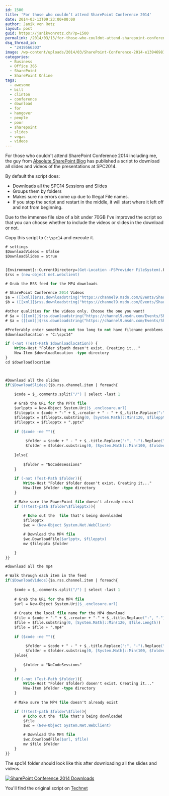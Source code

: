 ```yaml
---
id: 1500
title: 'For those who couldn’t attend SharePoint Conference 2014'
date: 2014-03-13T09:23:00+00:00
author: Janik von Rotz
layout: post
guid: https://janikvonrotz.ch/?p=1500
permalink: /2014/03/13/for-those-who-couldnt-attend-sharepoint-conference-2014/
dsq_thread_id:
  - "2419566303"
image: /wp-content/uploads/2014/03/SharePoint-Conference-2014-e1394698189555.png
categories:
  - Business
  - Office 365
  - SharePoint
  - SharePoint Online
tags:
  - awesome
  - bill
  - clinton
  - conference
  - download
  - for
  - hangover
  - people
  - poor
  - sharepoint
  - slides
  - vegas
  - videos
---
```

For those who couldn't attend SharePoint Conference 2014 including me, the guy from <a href="https://absolute-sharepoint.com/">Absolute SharePoint Blog</a> has published a script to download all slides and videos of the presentations at SPC2014.
<!--more-->
By default the script does:

<ul>
<li>Downloads all the SPC14 Sessions and Slides</li>
<li>Groups them by folders</li>
<li>Makes sure no errors come up due to Illegal File names.</li>
<li>If you stop the script and restart in the middle, it will start where it left off and not from beginning.</li>
</ul>

Due to the immense file size of a bit under 70GB I've improved the script so that you can choose whether to include the videos or slides in the download or not.

Copy this script to `C:\spc14` and execute it.

```ps
# settings 
$DownloadVideos = $false
$DownloadSlides = $true


[Environment]::CurrentDirectory=(Get-Location -PSProvider FileSystem).ProviderPath 
$rss = (new-object net.webclient)

# Grab the RSS feed for the MP4 downloads

# SharePoint Conference 2014 Videos
$a = ([[xml]]$rss.downloadstring("https://channel9.msdn.com/Events/SharePoint-Conference/2014/RSS/mp4high")) 
$b = ([[xml]]$rss.downloadstring("https://channel9.msdn.com/Events/SharePoint-Conference/2014/RSS/slides")) 

#other qualities for the videos only. Choose the one you want!
# $a = ([[xml]]$rss.downloadstring("https://channel9.msdn.com/Events/SharePoint-Conference/2014/RSS/mp4")) 
# $a = ([[xml]]$rss.downloadstring("https://channel9.msdn.com/Events/SharePoint-Conference/2014/RSS/mp3")) 

#Preferably enter something not too long to not have filename problems! cut and paste them afterwards
$downloadlocation = "C:\spc14"

if (-not (Test-Path $downloadlocation)) { 
	Write-Host "Folder $fpath dosen't exist. Creating it..."  
	New-Item $downloadlocation -type directory 
}
cd $downloadlocation



#Download all the slides	
if($DownloadSlides){$b.rss.channel.item | foreach{   

	$code = $_.comments.split("/") | select -last 1	   
	
	# Grab the URL for the PPTX file
	$urlpptx = New-Object System.Uri($_.enclosure.url)  
    $filepptx = $code + "-" + $_.creator + " - " + $_.title.Replace(":", "-").Replace("?", "").Replace("/", "-").Replace("<", "").Replace("|", "").Replace('"',"").Replace("*","")
	$filepptx = $filepptx.substring(0, [System.Math]::Min(120, $filepptx.Length))
	$filepptx = $filepptx + ".pptx" 
	
	if ($code -ne ""){
	
		 $folder = $code + " - " + $_.title.Replace(":", "-").Replace("?", "").Replace("/", "-").Replace("<", "").Replace("|", "").Replace('"',"").Replace("*","")
		 $folder = $folder.substring(0, [System.Math]::Min(100, $folder.Length))
	
	}else{
	
		$folder = "NoCodeSessions"
	}
	
	if (-not (Test-Path $folder)){ 
		Write-Host "Folder $folder dosen't exist. Creating it..."  
		New-Item $folder -type directory 
	}	

	# Make sure the PowerPoint file doesn't already exist
	if (!(test-path $folder\$filepptx)){ 	
	
		# Echo out the  file that's being downloaded
		$filepptx
		$wc = (New-Object System.Net.WebClient)  

		# Download the MP4 file
		$wc.DownloadFile($urlpptx, $filepptx)
		mv $filepptx $folder 

	}
}}

#download all the mp4

# Walk through each item in the feed 
if($DownloadVideos){$a.rss.channel.item | foreach{   
	
	$code = $_.comments.split("/") | select -last 1	   
	
	# Grab the URL for the MP4 file
	$url = New-Object System.Uri($_.enclosure.url)  
	
	# Create the local file name for the MP4 download
	$file = $code + "-" + $_.creator + "-" + $_.title.Replace(":", "-").Replace("?", "").Replace("/", "-").Replace("<", "").Replace("|", "").Replace('"',"").Replace("*","")
	$file = $file.substring(0, [System.Math]::Min(120, $file.Length))
	$file = $file + ".mp4"  
	
	if ($code -ne ""){
	
		 $folder = $code + " - " + $_.title.Replace(":", "-").Replace("?", "").Replace("/", "-").Replace("<", "").Replace("|", "").Replace('"',"").Replace("*","")
		 $folder = $folder.substring(0, [System.Math]::Min(100, $folder.Length))
	}else{
	
		$folder = "NoCodeSessions"
	}
	
	if (-not (Test-Path $folder)){ 
		Write-Host "Folder $folder) dosen't exist. Creating it..."  
		New-Item $folder -type directory 
	}
		
	# Make sure the MP4 file doesn't already exist

	if (!(test-path $folder\$file)){ 	
		# Echo out the  file that's being downloaded
		$file
		$wc = (New-Object System.Net.WebClient)  

		# Download the MP4 file
		$wc.DownloadFile($url, $file)
		mv $file $folder
	}
}}
```

The spc14 folder should look like this after downloading all the slides and videos.

<a href="https://janikvonrotz.ch/wp-content/uploads/2014/03/SharePoint-Conference-2014-Downloads.png">![SharePoint Conference 2014 Downloads](https://janikvonrotz.ch/wp-content/uploads/2014/03/SharePoint-Conference-2014-Downloads.png)</a>

You'll find the original script on <a href="https://gallery.technet.microsoft.com/PowerShell-Script-to-all-04e92a63">Technet</a>